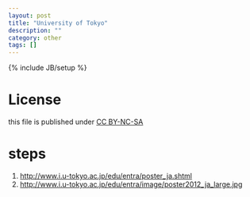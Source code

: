 ```yaml
---
layout: post
title: "University of Tokyo"
description: ""
category: other
tags: []
---
```

{% include JB/setup %}
# License
this file is published under [CC BY-NC-SA](http://creativecommons.org/licenses/by-nc-sa/3.0/)

# steps
1. http://www.i.u-tokyo.ac.jp/edu/entra/poster_ja.shtml
2. http://www.i.u-tokyo.ac.jp/edu/entra/image/poster2012_ja_large.jpg
